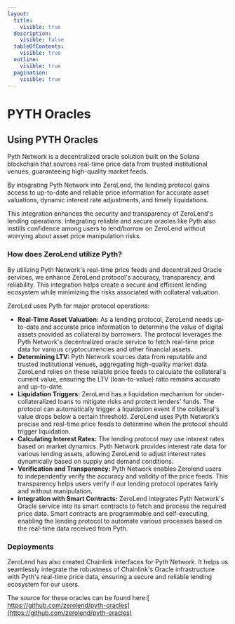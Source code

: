 ```yaml
---
layout:
  title:
    visible: true
  description:
    visible: false
  tableOfContents:
    visible: true
  outline:
    visible: true
  pagination:
    visible: true
---
```


# PYTH Oracles

## Using PYTH Oracles

Pyth Network is a decentralized oracle solution built on the Solana blockchain that sources real-time price data from trusted institutional venues, guaranteeing high-quality market feeds.

By integrating Pyth Network into ZeroLend, the lending protocol gains access to up-to-date and reliable price information for accurate asset valuations, dynamic interest rate adjustments, and timely liquidations.&#x20;

This integration enhances the security and transparency of ZeroLend's lending operations. Integrating reliable and secure oracles like Pyth also instills confidence among users to lend/borrow on ZeroLend without worrying about asset price manipulation risks.&#x20;

### How does ZeroLend utilize Pyth?

By utilizing Pyth Network's real-time price feeds and decentralized Oracle services, we enhance ZeroLend protocol's accuracy, transparency, and reliability. This integration helps create a secure and efficient lending ecosystem while minimizing the risks associated with collateral valuation.

ZeroLed uses Pyth for major protocol operations:&#x20;

* **Real-Time Asset Valuation:** As a lending protocol, ZeroLend needs up-to-date and accurate price information to determine the value of digital assets provided as collateral by borrowers. The protocol leverages the Pyth Network's decentralized oracle service to fetch real-time price data for various cryptocurrencies and other financial assets.
* **Determining LTV:** Pyth Network sources data from reputable and trusted institutional venues, aggregating high-quality market data. ZeroLend relies on these reliable price feeds to calculate the collateral's current value, ensuring the LTV (loan-to-value) ratio remains accurate and up-to-date.
* **Liquidation Triggers:** ZeroLend has a liquidation mechanism for under-collateralized loans to mitigate risks and protect lenders' funds. The protocol can automatically trigger a liquidation event if the collateral's value drops below a certain threshold. ZeroLend uses Pyth Network’s precise and real-time price feeds to determine when the protocol should trigger liquidation.
* **Calculating Interest Rates:** The lending protocol may use interest rates based on market dynamics. Pyth Network provides interest rate data for various lending assets, allowing ZeroLend to adjust interest rates dynamically based on supply and demand conditions.
* **Verification and Transparency:** Pyth Network enables Zerolend users to independently verify the accuracy and validity of the price feeds. This transparency helps users verify if our lending protocol operates fairly and without manipulation.
* **Integration with Smart Contracts:** ZeroLend integrates Pyth Network's Oracle service into its smart contracts to fetch and process the required price data. Smart contracts are programmable and self-executing, enabling the lending protocol to automate various processes based on the real-time data received from Pyth.

### Deployments

ZeroLend has also created Chainlink interfaces for Pyth Network. It helps us seamlessly integrate the robustness of Chainlink's Oracle infrastructure with Pyth's real-time price data, ensuring a secure and reliable lending ecosystem for our users.

The source for these oracles can be found here:[ https://github.com/zerolend/pyth-oracles](https://github.com/zerolend/pyth-oracles)

